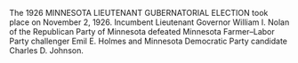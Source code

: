The 1926 MINNESOTA LIEUTENANT GUBERNATORIAL ELECTION took place on November 2, 1926. Incumbent Lieutenant Governor William I. Nolan of the Republican Party of Minnesota defeated Minnesota Farmer–Labor Party challenger Emil E. Holmes and Minnesota Democratic Party candidate Charles D. Johnson.
